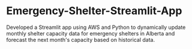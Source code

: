 # Emergency-Shelter-Streamlit-App
Developed a Streamlit app using AWS and Python to dynamically update monthly shelter capacity data for emergency shelters in Alberta and forecast the next month's capacity based on historical data.
